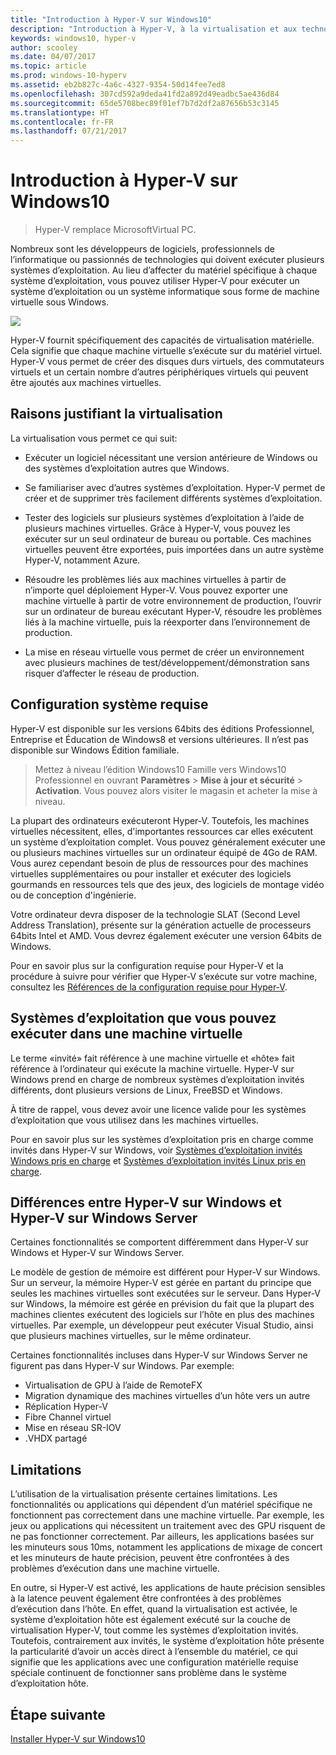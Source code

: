 ```yaml
---
title: "Introduction à Hyper-V sur Windows10"
description: "Introduction à Hyper-V, à la virtualisation et aux technologies connexes."
keywords: windows10, hyper-v
author: scooley
ms.date: 04/07/2017
ms.topic: article
ms.prod: windows-10-hyperv
ms.assetid: eb2b827c-4a6c-4327-9354-50d14fee7ed8
ms.openlocfilehash: 307cd592a9deda41fd2a892d49eadbc5ae436d84
ms.sourcegitcommit: 65de5708bec89f01ef7b7d2df2a87656b53c3145
ms.translationtype: HT
ms.contentlocale: fr-FR
ms.lasthandoff: 07/21/2017
---
```

# Introduction à Hyper-V sur Windows10

> Hyper-V remplace MicrosoftVirtual PC. 

Nombreux sont les développeurs de logiciels, professionnels de l’informatique ou passionnés de technologies qui doivent exécuter plusieurs systèmes d’exploitation. Au lieu d’affecter du matériel spécifique à chaque système d’exploitation, vous pouvez utiliser Hyper-V pour exécuter un système d’exploitation ou un système informatique sous forme de machine virtuelle sous Windows.  

![](media/HyperVNesting.png)

Hyper-V fournit spécifiquement des capacités de virtualisation matérielle.  Cela signifie que chaque machine virtuelle s’exécute sur du matériel virtuel.  Hyper-V vous permet de créer des disques durs virtuels, des commutateurs virtuels et un certain nombre d’autres périphériques virtuels qui peuvent être ajoutés aux machines virtuelles.

## Raisons justifiant la virtualisation

La virtualisation vous permet ce qui suit:  
* Exécuter un logiciel nécessitant une version antérieure de Windows ou des systèmes d’exploitation autres que Windows. 

* Se familiariser avec d’autres systèmes d’exploitation. Hyper-V permet de créer et de supprimer très facilement différents systèmes d’exploitation.

* Tester des logiciels sur plusieurs systèmes d’exploitation à l’aide de plusieurs machines virtuelles. Grâce à Hyper-V, vous pouvez les exécuter sur un seul ordinateur de bureau ou portable. Ces machines virtuelles peuvent être exportées, puis importées dans un autre système Hyper-V, notamment Azure.

* Résoudre les problèmes liés aux machines virtuelles à partir de n’importe quel déploiement Hyper-V. Vous pouvez exporter une machine virtuelle à partir de votre environnement de production, l’ouvrir sur un ordinateur de bureau exécutant Hyper-V, résoudre les problèmes liés à la machine virtuelle, puis la réexporter dans l’environnement de production. 

* La mise en réseau virtuelle vous permet de créer un environnement avec plusieurs machines de test/développement/démonstration sans risquer d’affecter le réseau de production.

## Configuration système requise
Hyper-V est disponible sur les versions 64bits des éditions Professionnel, Entreprise et Éducation de Windows8 et versions ultérieures.  Il n’est pas disponible sur Windows Édition familiale.  

>  Mettez à niveau l’édition Windows10 Famille vers Windows10 Professionnel en ouvrant **Paramètres** > **Mise à jour et sécurité** > **Activation**. Vous pouvez alors visiter le magasin et acheter la mise à niveau.

La plupart des ordinateurs exécuteront Hyper-V. Toutefois, les machines virtuelles nécessitent, elles, d'importantes ressources car elles exécutent un système d’exploitation complet.  Vous pouvez généralement exécuter une ou plusieurs machines virtuelles sur un ordinateur équipé de 4Go de RAM. Vous aurez cependant besoin de plus de ressources pour des machines virtuelles supplémentaires ou pour installer et exécuter des logiciels gourmands en ressources tels que des jeux, des logiciels de montage vidéo ou de conception d'ingénierie. 

Votre ordinateur devra disposer de la technologie SLAT (Second Level Address Translation), présente sur la génération actuelle de processeurs 64bits Intel et AMD.  Vous devrez également exécuter une version 64bits de Windows.

Pour en savoir plus sur la configuration requise pour Hyper-V et la procédure à suivre pour vérifier que Hyper-V s’exécute sur votre machine, consultez les [Références de la configuration requise pour Hyper-V](..\reference\hyper-v-requirements.md).

## Systèmes d’exploitation que vous pouvez exécuter dans une machine virtuelle
Le terme «invité» fait référence à une machine virtuelle et «hôte» fait référence à l’ordinateur qui exécute la machine virtuelle. Hyper-V sur Windows prend en charge de nombreux systèmes d’exploitation invités différents, dont plusieurs versions de Linux, FreeBSD et Windows. 

À titre de rappel, vous devez avoir une licence valide pour les systèmes d’exploitation que vous utilisez dans les machines virtuelles. 

Pour en savoir plus sur les systèmes d’exploitation pris en charge comme invités dans Hyper-V sur Windows, voir [Systèmes d’exploitation invités Windows pris en charge](supported-guest-os.md) et [Systèmes d’exploitation invités Linux pris en charge](https://technet.microsoft.com/library/dn531030.aspx). 


## Différences entre Hyper-V sur Windows et Hyper-V sur Windows Server
Certaines fonctionnalités se comportent différemment dans Hyper-V sur Windows et Hyper-V sur Windows Server. 

Le modèle de gestion de mémoire est différent pour Hyper-V sur Windows. Sur un serveur, la mémoire Hyper-V est gérée en partant du principe que seules les machines virtuelles sont exécutées sur le serveur. Dans Hyper-V sur Windows, la mémoire est gérée en prévision du fait que la plupart des machines clientes exécutent des logiciels sur l’hôte en plus des machines virtuelles. Par exemple, un développeur peut exécuter Visual Studio, ainsi que plusieurs machines virtuelles, sur le même ordinateur.

Certaines fonctionnalités incluses dans Hyper-V sur Windows Server ne figurent pas dans Hyper-V sur Windows. Par exemple:

* Virtualisation de GPU à l’aide de RemoteFX 
* Migration dynamique des machines virtuelles d’un hôte vers un autre
* Réplication Hyper-V
* Fibre Channel virtuel
* Mise en réseau SR-IOV
* .VHDX partagé

## Limitations
L’utilisation de la virtualisation présente certaines limitations. Les fonctionnalités ou applications qui dépendent d’un matériel spécifique ne fonctionnent pas correctement dans une machine virtuelle. Par exemple, les jeux ou applications qui nécessitent un traitement avec des GPU risquent de ne pas fonctionner correctement. Par ailleurs, les applications basées sur les minuteurs sous 10ms, notamment les applications de mixage de concert et les minuteurs de haute précision, peuvent être confrontées à des problèmes d’exécution dans une machine virtuelle.

En outre, si Hyper-V est activé, les applications de haute précision sensibles à la latence peuvent également être confrontées à des problèmes d’exécution dans l’hôte.  En effet, quand la virtualisation est activée, le système d’exploitation hôte est également exécuté sur la couche de virtualisation Hyper-V, tout comme les systèmes d’exploitation invités. Toutefois, contrairement aux invités, le système d’exploitation hôte présente la particularité d’avoir un accès direct à l’ensemble du matériel, ce qui signifie que les applications avec une configuration matérielle requise spéciale continuent de fonctionner sans problème dans le système d’exploitation hôte.

## Étape suivante
[Installer Hyper-V sur Windows10](..\quick-start\enable-hyper-v.md) 
